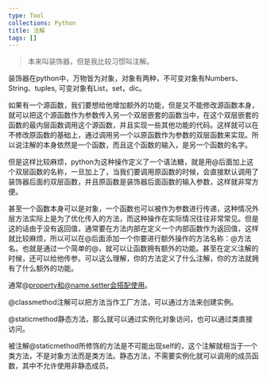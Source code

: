```yaml
---
type: Tool
collections: Python
title: 注解
tags: []
---
```


> 本来叫装饰器，但是我比较习惯叫注解。

装饰器在python中，万物皆为对象，对象有两种，不可变对象有Numbers、 String、tuples, 可变对象有List，set，dic。

如果有一个源函数，我们要想给他增加额外的功能，但是又不能修改源函数本身，就可以把这个源函数作为参数传入另一个双层嵌套的函数当中，在这个双层嵌套的函数的最内层函数调用这个源函数，并且实现一些其他功能的代码。这样就可以在不修改原函数的基础上，通过调用另一个以原函数作为参数的双层函数来实现。所以说注解的本身依然是一个函数，而且这个函数的输入，是另一个函数的名字。

但是这样比较麻烦，python为这种操作定义了一个语法糖，就是用@后面加上这个双层函数的名称，一旦加上了，当我们要调用原函数的时候，会直接默认调用了装饰器后面的双层函数，并且原函数是装饰器后面函数的输入参数，这样就非常方便。

甚至一个函数本身可以是对象，一个函数也可以被作为参数进行传递，这种情况外层方法实际上是为了优化传入的方法，而这种操作在实际情况往往非常常见。但是这的话由于没有返回值，通常要在方法内部在定义一个内部函数作为返回值，这样就比较麻烦，所以可以在@后面添加一个你要进行额外操作的方法名称：@方法名。也就是通过一个简单的@，就可以让函数拥有额外的功能。甚至在定义注解的时候，还可以给他传参。可以这么理解，你的方法定义了什么注解，你的方法就拥有了什么额外的功能。

通常@property和@name.setter会搭配使用。

@classmethod注解可以把方法当作工厂方法，可以通过方法来创建实例。

@staticmethod静态方法，那么就可以通过实例化对象访问，也可以通过类直接访问。

被注解@staticmethod所修饰的方法是不可能出现self的，这个注解就相当于一个类方法，不是对象方法而是类方法。静态方法，不需要实例化就可以调用的成员函数，其中不允许使用非静态成员。

